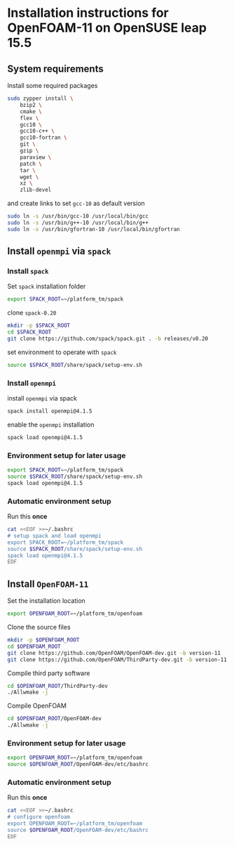 # Installation instructions for OpenFOAM-11 on OpenSUSE leap 15.5

## System requirements

Install some required packages
```bash
sudo zypper install \
    bzip2 \
    cmake \
    flex \
    gcc10 \
    gcc10-c++ \
    gcc10-fortran \
    git \
    gzip \
    paraview \
    patch \
    tar \
    wget \
    xz \
    zlib-devel
```

and create links to set `gcc-10` as default version
```bash
sudo ln -s /usr/bin/gcc-10 /usr/local/bin/gcc
sudo ln -s /usr/bin/g++-10 /usr/local/bin/g++
sudo ln -s /usr/bin/gfortran-10 /usr/local/bin/gfortran
```

## Install `openmpi` via `spack`

### Install `spack`

Set `spack` installation folder
```bash
export SPACK_ROOT=~/platform_tm/spack
```

clone `spack-0.20`
```bash
mkdir -p $SPACK_ROOT
cd $SPACK_ROOT
git clone https://github.com/spack/spack.git . -b releases/v0.20
```

set environment to operate with `spack`
```bash
source $SPACK_ROOT/share/spack/setup-env.sh
```
### Install `openmpi`

install `openmpi` via spack
```bash
spack install openmpi@4.1.5
```

enable the `openmpi` installation
```bash
spack load openmpi@4.1.5
```

### Environment setup for later usage

```bash
export SPACK_ROOT=~/platform_tm/spack
source $SPACK_ROOT/share/spack/setup-env.sh
spack load openmpi@4.1.5
```

### Automatic environment setup

Run this **once**

```bash
cat <<EOF >>~/.bashrc
# setup spack and load openmpi
export SPACK_ROOT=~/platform_tm/spack
source $SPACK_ROOT/share/spack/setup-env.sh
spack load openmpi@4.1.5
EOF
```

## Install `OpenFOAM-11`

Set the installation location
```bash
export OPENFOAM_ROOT=~/platform_tm/openfoam
```

Clone the source files
```bash
mkdir -p $OPENFOAM_ROOT
cd $OPENFOAM_ROOT
git clone https://github.com/OpenFOAM/OpenFOAM-dev.git -b version-11
git clone https://github.com/OpenFOAM/ThirdParty-dev.git -b version-11
```

Compile third party software
```bash
cd $OPENFOAM_ROOT/ThirdParty-dev
./Allwmake -j
```

Compile OpenFOAM
```bash
cd $OPENFOAM_ROOT/OpenFOAM-dev
./Allwmake -j
```

### Environment setup for later usage

```bash
export OPENFOAM_ROOT=~/platform_tm/openfoam
source $OPENFOAM_ROOT/OpenFOAM-dev/etc/bashrc
```

### Automatic environment setup

Run this **once**
```bash
cat <<EOF >>~/.bashrc
# configure openfoam
export OPENFOAM_ROOT=~/platform_tm/openfoam
source $OPENFOAM_ROOT/OpenFOAM-dev/etc/bashrc
EOF
```
